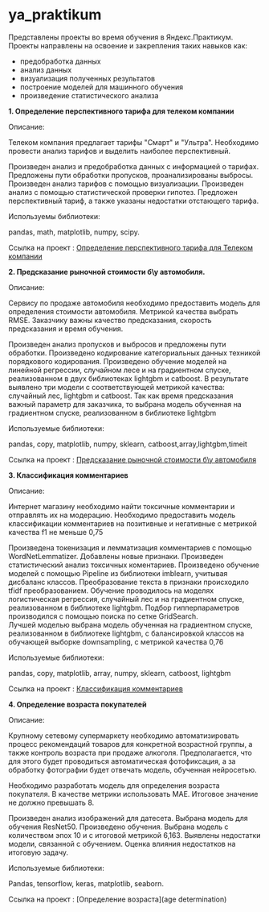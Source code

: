 # ya_praktikum
Представлены проекты во время обучения в Яндекс.Практикум. Проекты направлены на освоение и закрепления таких навыков как:
- предобработка данных
- анализ данных
- визуализация полученных результатов
- построение моделей для машинного обучения
- произведение статистического анализа

__1. Определение перспективного тарифа для телеком компании__

Описание: 

Телеком компания предлагает тарифы "Смарт" и "Ультра". Необходимо провести анализ тарифов и выделить наиболее перспективный.

Произведен анализ и предобработка данных с информацией о тарифах. Предложены пути обработки пропусков, проанализированы выбросы. Произведен анализ тарифов с помощью визуализации. Произведен анализ с помощью статистической проверки гипотез. Предложен перспективный тариф, а также указаны недостатки отстающего тарифа.

Используемы библиотеки:

pandas, math, matplotlib, numpy, scipy.

Ссылка на проект : [Определение перспективного тарифа для Телеком компании](perfect_tarif)

__2. Предсказание рыночной стоимости б\у автомобиля.__

Описание: 

Сервису по продаже автомобиля необходимо предоставить модель для определения стоимости автомобиля. Метрикой качества выбрать RMSE. Заказчику важны качество предсказания, скорость предсказания и время обучения.

Произведен анализ пропусков и выбросов и предложены пути обработки.  Произведено кодирование категориальных данных техникой порядкового кодирования. Произведено обучение моделей на линейной регрессии, случайном лесе и на градиентном спуске, реализованном в двух библиотеках lightgbm и catboost. В результате выявлено три модели с соответствующей метрикой качества: случайный лес, lightgbm и catboost. Так как время предсказания важный параметр для заказчика, то выбрана модель обученная на градиентном спуске, реализованном в библиотеке lightgbm

Используемые библиотеки:

pandas, copy, matplotlib, numpy, sklearn, catboost,array,lightgbm,timeit

Ссылка на проект : [Предсказание рыночной стоимости б\у автомобиля](price_for_car)


__3. Классификация комментариев__

Описание: 
	
Интернет магазину необходимо найти токсичные комментарии и отправлять их на модерацию. Необходимо предоставить модель классификации комментариев на позитивные и негативные с метрикой качества f1 не меньше 0,75

	
Произведена токенизация и лемматизация комментариев с помощью WordNetLemmatizer. Добавлены новые признаки. Произведен статистический анализ токсичных коментариев. Произведено обучение моделей с помощью Pipeline из библиотеки imblearn, учитывая дисбаланс классов. Преобразование текста в признаки происходило tfidf преобразованием. Обучение проводилось на моделях логистическая регрессия, случайный лес и на градиентном спуске, реализованном в библиотеке lightgbm. Подбор гипперпараметров производился с помощью поиска по сетке GridSearch. 
Лучшей моделью выбрана модель обученная на градиентном спуске, реализованном в библиотеке lightgbm, с балансировкой классов на обучающей выборке downsampling, с метрикой качества 0,76


Используемые библиотеки:

pandas, copy, matplotlib, array, numpy, sklearn, catboost, lightgbm

Ссылка на проект : [Классификация комментариев](classification_of_comments)

__4. Определение возраста покупателей__

Описание: 
	
Крупному сетевому супермаркету необходимо автоматизировать процесс рекомендаций товаров для конкретной возрастной группы, а также контроль возраста при продаже алкоголя. Предполагается, что для этого будет проводиться автоматическая фотофиксация, а за  обработку фотографии будет отвечать модель, обученная нейросетью.

Необходимо разработать модель для определения возраста покупателя. В качестве метрики использовать MAE. Итоговое значение не должно превышать 8. 

	
Произведен анализ изображений для датесета. Выбрана модель для обучения ResNet50. Произведено обучения. Выбрана модель с количеством эпох 10 и с итоговой метрикой 6,163. Выявлены недостатки модели, связанной с обучением. Оценка влияния недостатков на итоговую задачу.


Используемые библиотеки:

Pandas, tensorflow, keras, matplotlib, seaborn.

Ссылка на проект : [Определение возраста](age determination)
